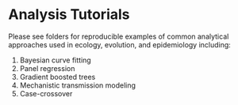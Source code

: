 # Analysis Tutorials
Please see folders for reproducible examples of common analytical approaches used in ecology, evolution, and epidemiology including:
1) Bayesian curve fitting 
2) Panel regression
3) Gradient boosted trees
4) Mechanistic transmission modeling
5) Case-crossover 
